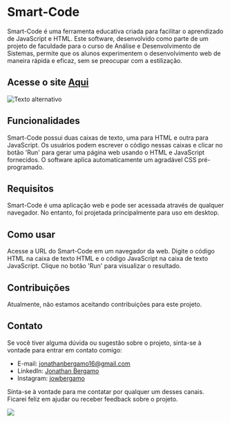 # Smart-Code

Smart-Code é uma ferramenta educativa criada para facilitar o aprendizado de JavaScript e HTML. Este software, desenvolvido como parte de um projeto de faculdade para o curso de Análise e Desenvolvimento de Sistemas, permite que os alunos experimentem o desenvolvimento web de maneira rápida e eficaz, sem se preocupar com a estilização.


## Acesse o site [Aqui]([(https://smart-code-senai.netlify.app)])

<img src="https://firebasestorage.googleapis.com/v0/b/react-auth-31116.appspot.com/o/imagem_2023-07-26_201930273.png?alt=media&token=761a5a3b-a520-48b3-b0ab-6afa34b81da7" alt="Texto alternativo" />

## Funcionalidades

Smart-Code possui duas caixas de texto, uma para HTML e outra para JavaScript. Os usuários podem escrever o código nessas caixas e clicar no botão 'Run' para gerar uma página web usando o HTML e JavaScript fornecidos. O software aplica automaticamente um agradável CSS pré-programado.

## Requisitos

Smart-Code é uma aplicação web e pode ser acessada através de qualquer navegador. No entanto, foi projetada principalmente para uso em desktop.

## Como usar

Acesse a URL do Smart-Code em um navegador da web. Digite o código HTML na caixa de texto HTML e o código JavaScript na caixa de texto JavaScript. Clique no botão 'Run' para visualizar o resultado.

## Contribuições

Atualmente, não estamos aceitando contribuições para este projeto.

## Contato

Se você tiver alguma dúvida ou sugestão sobre o projeto, sinta-se à vontade para entrar em contato comigo:

- E-mail: [jonathanbergamo16@gmail.com](https://mailto:jonathanbergamo16@gmail.com)
- LinkedIn: [Jonathan Bergamo](https://www.linkedin.com/in/jonathanbergamo/)
- Instagram: [jowbergamo](https://www.instagram.com/jowbergamo/)

Sinta-se à vontade para me contatar por qualquer um desses canais. Ficarei feliz em ajudar ou receber feedback sobre o projeto.

<img src="./src/assets/signature.svg">
